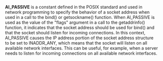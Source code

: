 **AI_PASSIVE** is a constant defined in the POSIX standard and used in network programming to specify the behavior of a socket address when used in a call to the bind() or getsockname() function. When AI_PASSIVE is used as the value of the "flags" argument in a call to the getaddrinfo() function, it indicates that the socket address should be used for bind() and that the socket should listen for incoming connections. In this context, AI_PASSIVE causes the IP address portion of the socket address structure to be set to INADDR_ANY, which means that the socket will listen on all available network interfaces. This can be useful, for example, when a server needs to listen for incoming connections on all available network interfaces.